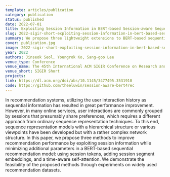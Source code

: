 ```yaml
---
template: articles/publication
category: publication
status: published
date: 2022-07-01
title: Exploiting Session Information in BERT-based Session-aware Sequential Recommendation
slug: 2022-sigir-short-exploiting-session-information-in-bert-based-session-aware-sequential-recommendation
summary: We propose three lightweight extensions to BERT-based sequential recommendation, session tokens, session segment embeddings, and time-aware self-attention, that effectively leverage session information without increasing model complexity.
cover: publication.jpg
image: 2022-sigir-short-exploiting-session-information-in-bert-based-session-aware-sequential-recommendation.jpg
year: 2022
authors: Jinseok Seol, Youngrok Ko, Sang-goo Lee
venue_type: Conference
venue_name: The 45th International ACM SIGIR Conference on Research and Development in Information Retrieval
venue_short: SIGIR Short
projects:
link: https://dl.acm.org/doi/abs/10.1145/3477495.3531910
code: https://github.com/theeluwin/session-aware-bert4rec
---
```


In recommendation systems, utilizing the user interaction history as sequential information has resulted in great performance improvement. However, in many online services, user interactions are commonly grouped by sessions that presumably share preferences, which requires a different approach from ordinary sequence representation techniques. To this end, sequence representation models with a hierarchical structure or various viewpoints have been developed but with a rather complex network structure. In this paper, we propose three methods to improve recommendation performance by exploiting session information while minimizing additional parameters in a BERT-based sequential recommendation model: using session tokens, adding session segment embeddings, and a time-aware self-attention. We demonstrate the feasibility of the proposed methods through experiments on widely used recommendation datasets.
